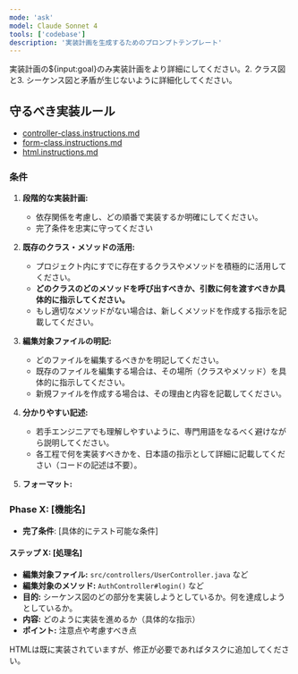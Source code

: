 ```yaml
---
mode: 'ask'
model: Claude Sonnet 4
tools: ['codebase']
description: '実装計画を生成するためのプロンプトテンプレート'
---
```


実装計画の${input:goal}のみ実装計画をより詳細にしてください。2. クラス図と3. シーケンス図と矛盾が生じないように詳細化してください。

## **守るべき実装ルール**
* [controller-class.instructions.md](../instructions/controller-class.instructions.md)
* [form-class.instructions.md](../instructions/form-class.instructions.md)
* [html.instructions.md](../instructions/html.instructions.md)

### **条件**  
1. **段階的な実装計画:**  
   - 依存関係を考慮し、どの順番で実装するか明確にしてください。  
   - 完了条件を忠実に守ってください

2. **既存のクラス・メソッドの活用:**  
   - プロジェクト内にすでに存在するクラスやメソッドを積極的に活用してください。  
   - **どのクラスのどのメソッドを呼び出すべきか、引数に何を渡すべきか具体的に指示してください。**  
   - もし適切なメソッドがない場合は、新しくメソッドを作成する指示を記載してください。  

3. **編集対象ファイルの明記:**  
   - どのファイルを編集するべきかを明記してください。  
   - 既存のファイルを編集する場合は、その場所（クラスやメソッド）を具体的に指示してください。  
   - 新規ファイルを作成する場合は、その理由と内容を記載してください。  

4. **分かりやすい記述:**  
   - 若手エンジニアでも理解しやすいように、専門用語をなるべく避けながら説明してください。  
   - 各工程で何を実装すべきかを、日本語の指示として詳細に記載してください（コードの記述は不要）。  


5. **フォーマット:**  
### Phase X: [機能名]
- **完了条件**: [具体的にテスト可能な条件] 
#### ステップ X: [処理名]  
- **編集対象ファイル:** `src/controllers/UserController.java` など  
- **編集対象のメソッド:** `AuthController#login()` など  
- **目的:** シーケンス図のどの部分を実装しようとしているか。何を達成しようとしているか。 
- **内容:** どのように実装を進めるか（具体的な指示）  
- **ポイント:** 注意点や考慮すべき点  

HTMLは既に実装されていますが、修正が必要であればタスクに追加してください。